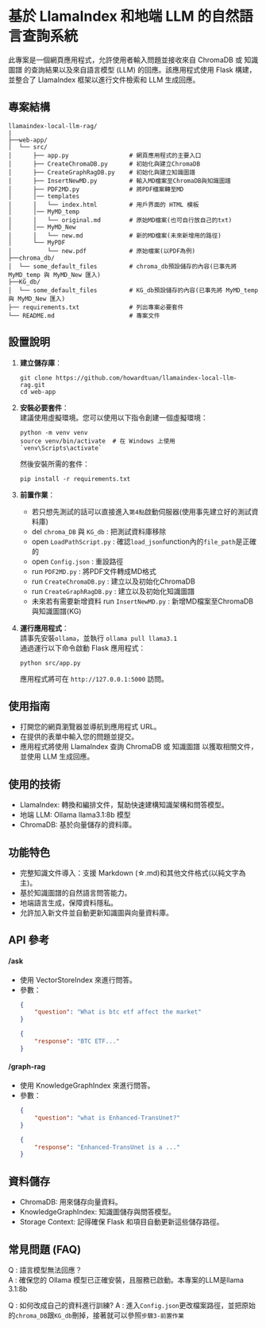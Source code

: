 # 基於 LlamaIndex 和地端 LLM 的自然語言查詢系統

此專案是一個網頁應用程式，允許使用者輸入問題並接收來自 ChromaDB 或 知識圖譜 的查詢結果以及來自語言模型 (LLM) 的回應。該應用程式使用 Flask 構建，並整合了 LlamaIndex 框架以進行文件檢索和 LLM 生成回應。

## 專案結構

```
llamaindex-local-llm-rag/
|
├──web-app/
│  └── src/
│      ├── app.py                 # 網頁應用程式的主要入口
│      ├── CreateChromaDB.py      # 初始化與建立ChromaDB
│      ├── CreateGraphRagDB.py    # 初始化與建立知識圖譜
│      ├── InsertNewMD.py         # 輸入MD檔案至ChromaDB與知識圖譜
│      ├── PDF2MD.py              # 將PDF檔案轉至MD
│      │── templates
│      │   └── index.html         # 用戶界面的 HTML 模板
│      │── MyMD_temp
│      │   └── original.md        # 原始MD檔案(也可自行放自己的txt)
│      │── MyMD_New
│      │   └── new.md             # 新的MD檔案(未來新增用的路徑)
│      └── MyPDF
│          └── new.pdf            # 原始檔案(以PDF為例)
├──chroma_db/
│  └── some_default_files         # chroma_db預設儲存的內容(已事先將 MyMD_temp 與 MyMD_New 匯入)
├──KG_db/
│  └── some_default_files         # KG_db預設儲存的內容(已事先將 MyMD_temp 與 MyMD_New 匯入)
├── requirements.txt              # 列出專案必要套件
└── README.md                     # 專案文件
```

## 設置說明

1. **建立儲存庫**：
   ```
   git clone https://github.com/howardtuan/llamaindex-local-llm-rag.git
   cd web-app
   ```
2. **安裝必要套件**：<br>
   建議使用虛擬環境。您可以使用以下指令創建一個虛擬環境：
   ```
   python -m venv venv
   source venv/bin/activate  # 在 Windows 上使用 `venv\Scripts\activate`
   ```
   然後安裝所需的套件：
   ```
   pip install -r requirements.txt
   ```
3. **前置作業**：
   - 若只想先測試的話可以直接進入`第4點`啟動伺服器(使用事先建立好的測試資料庫)
   - del `chroma_DB` 與 `KG_db` : 把測試資料庫移除
   - open `LoadPathScript.py` : 確認`load_json`function內的`file_path`是正確的
   - open `Config.json` : 重設路徑
   - run `PDF2MD.py` : 將PDF文件轉成MD格式
   - run `CreateChromaDB.py` : 建立以及初始化ChromaDB
   - run `CreateGraphRagDB.py` : 建立以及初始化知識圖譜
   - 未來若有需要新增資料 run `InsertNewMD.py` : 新增MD檔案至ChromaDB與知識圖譜(KG)

4. **運行應用程式**：<br>
   請事先安裝`ollama`，並執行 `ollama pull llama3.1`<br>
   通過運行以下命令啟動 Flask 應用程式：
   ```
   python src/app.py
   ```
   應用程式將可在 `http://127.0.0.1:5000` 訪問。

## 使用指南

- 打開您的網頁瀏覽器並導航到應用程式 URL。
- 在提供的表單中輸入您的問題並提交。
- 應用程式將使用 LlamaIndex 查詢 ChromaDB 或 知識圖譜 以獲取相關文件，並使用 LLM 生成回應。

## 使用的技術
- LlamaIndex: 轉換和編排文件，幫助快速建構知識架構和問答模型。
- 地端 LLM: Ollama llama3.1:8b 模型
- ChromaDB: 基於向量儲存的資料庫。

## 功能特色
- 完整知識文件導入：支援 Markdown (☆.md)和其他文件格式(以純文字為主)。
- 基於知識圖譜的自然語言問答能力。
- 地端語言生成，保障資料隱私。
- 允許加入新文件並自動更新知識圖與向量資料庫。

## API 參考
#### /ask
* 使用 VectorStoreIndex 來進行問答。
* 參數：
    ```JSON
    {
        "question": "What is btc etf affect the market"
    }
    ```
    ```JSON
    {
        "response": "BTC ETF..."
    }
    ```
#### /graph-rag
* 使用 KnowledgeGraphIndex 來進行問答。
* 參數：
    ```JSON
    {
        "question": "what is Enhanced-TransUnet?"
    }
    ```
    ```JSON
    {
        "response": "Enhanced-TransUnet is a ..."
    }
    ```
## 資料儲存
- ChromaDB: 用來儲存向量資料。
- KnowledgeGraphIndex: 知識圖儲存與問答模型。
- Storage Context: 記得確保 Flask 和項目自動更新這些儲存路徑。

## 常見問題 (FAQ)
Q : 語言模型無法回應？<br>
A : 確保您的 Ollama 模型已正確安裝，且服務已啟動。本專案的LLM是llama 3.1:8b<br>

Q : 如何改成自己的資料進行訓練?
A : 進入`Config.json`更改檔案路徑，並把原始的`chroma_DB`跟`KG_db`刪掉，接著就可以參照`步驟3-前置作業`
